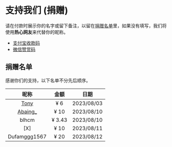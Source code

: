 # 支持我们 (捐赠)
请在付款时展示你的名字或留下备注，以留在[捐赠名单](#_2)里，如果没有填写，我们将使用**热心网友**来代替你的昵称。

- [支付宝收款码](./assets/img/alipay.jpg)
- [微信赞赏码](./assets/img/wechat_reward_qrcode.png)

## 捐赠名单
感谢你们的支持，以下名单不分先后顺序。

| 昵称 | 金额 | 日期 |
|:--:|:--:|:--:|
| [Tony](https://blog.iamsjy.com) | ¥ 6 | 2023/08/03 |
| [Abaing_](https://abaing.com) | ¥ 10 | 2023/08/10 |
| blhcm | ¥ 3.43 | 2023/08/10 |
| \[X\] | ¥ 10 | 2023/08/11 |
| Dufamggg1567 | ¥ 20 | 2023/08/12 |
